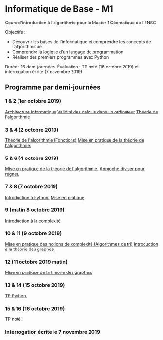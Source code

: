 # Informatique de Base - M1
Cours d'introduction à l'algorithmie pour le Master 1 Géomatique de l'ENSG

Objectifs :
+ Découvrir les bases de l’informatique et comprendre les concepts de l’algorithmique
+ Comprendre la logique d’un langage de programmation
+ Réaliser des premiers programmes avec Python

Durée : 16 demi journées.
Évaluation : TP noté (16 octobre 2019) et interrogation écrite (7 novembre 2019)

## Programme par demi-journées

### 1 & 2 (1er octobre 2019)
[Architecture informatique](2019_Architecture_informatique_M1.md)
[Validité des calculs dans un ordinateur](2019_Validite_logiciel_numerique_M1.md)
[Théorie de l'algorithmie](2019_Algorithmie_M1.md)

### 3 & 4 (2 octobre 2019)
[Théorie de l'algorithmie (Fonctions)](2019_Algorithmie_M1.md#les-fonctions)
[Mise en pratique de la théorie de l'algorithmie.](exercices_algo.md)

### 5 & 6 (4 octobre 2019)
[Mise en pratique de la théorie de l'algorithmie.](exercices_algo.md#nombre-mystère-jeu-de-plus-ou-moins)
[Approche diviser pour régner.](diviser_pour_regner.md)

### 7 & 8 (7 octobre 2019)
[Introduction à Python.](intro_python.md)
[Mise en pratique](exercices_algo.md)

### 9 (matin 8 octobre 2019)
[Introduction à la complexité](2019_Validite_logiciel_numerique_M1.md#complexité-en-algorithmie)

### 10 & 11 (9 octobre 2019)
[Mise en pratique des notions de complexité (Algorithmes de tri)](2019_Validite_logiciel_numerique_M1.md#application--comparaison-de-divers-algorithmes-de-tri)
[Introduction à la théorie des graphes.](intro_tdg.md)

### 12 (11 octobre 2019 matin)
[Mise en pratique de la théorie des graphes.](exercices_tdg.md)

### 13 & 14 (15 octobre 2019)
[TP Python.](exercices_python.md)

### 15 & 16 (16 octobre 2019)
TP noté.

### Interrogation écrite le 7 novembre 2019
